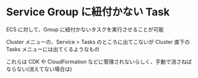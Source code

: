 # Service Group に紐付かない Task

ECS に対して、Group に紐付かないタスクを実行させることが可能

Cluster メニューの、Service > Tasks のところに出てこないが
Cluster 直下の Tasks メニューには出てくるようなもの


これらは CDK や CloudFormation などに管理されないらしく、手動で消さねばならない(消えてない場合は)



